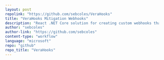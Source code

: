 ```yaml
---
layout: post
repolink: "https://github.com/sebcoles/VeraHooks"
title: "VeraHooks Mitigation Webhooks"
description: "React .NET Core solution for creating custom webhooks that watch application profiles and trigger when mitigations meet specified conditions."
author: "sebcoles"
author-link: "https://github.com/sebcoles"
content-type: "workflow"
language: "microsoft"
repo: "github"
repo_title: "VeraHooks"
---
```

